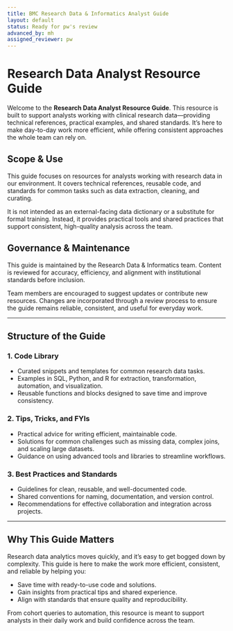 ```yaml
---
title: BMC Research Data & Informatics Analyst Guide
layout: default
status: Ready for pw's review
advanced_by: mh
assigned_reviewer: pw
---
```

# **Research Data Analyst Resource Guide**

Welcome to the **Research Data Analyst Resource Guide**. This resource is built to support analysts working with clinical research data—providing technical references, practical examples, and shared standards. It’s here to make day-to-day work more efficient, while offering consistent approaches the whole team can rely on.

## Scope & Use

This guide focuses on resources for analysts working with research data in our environment. It covers technical references, reusable code, and standards for common tasks such as data extraction, cleaning, and curating.  

It is not intended as an external-facing data dictionary or a substitute for formal training. Instead, it provides practical tools and shared practices that support consistent, high-quality analysis across the team.

## Governance & Maintenance

This guide is maintained by the Research Data & Informatics team. Content is reviewed for accuracy, efficiency, and alignment with institutional standards before inclusion.  

Team members are encouraged to suggest updates or contribute new resources. Changes are incorporated through a review process to ensure the guide remains reliable, consistent, and useful for everyday work.

---
## Structure of the Guide

### 1. Code Library
- Curated snippets and templates for common research data tasks.  
- Examples in SQL, Python, and R for extraction, transformation, automation, and visualization.  
- Reusable functions and blocks designed to save time and improve consistency.  

### 2. Tips, Tricks, and FYIs
- Practical advice for writing efficient, maintainable code.  
- Solutions for common challenges such as missing data, complex joins, and scaling large datasets.  
- Guidance on using advanced tools and libraries to streamline workflows.  

### 3. Best Practices and Standards
- Guidelines for clean, reusable, and well-documented code.  
- Shared conventions for naming, documentation, and version control.  
- Recommendations for effective collaboration and integration across projects.  


---
## Why This Guide Matters

Research data analytics moves quickly, and it’s easy to get bogged down by complexity. This guide is here to make the work more efficient, consistent, and reliable by helping you:

- Save time with ready-to-use code and solutions.  
- Gain insights from practical tips and shared experience.  
- Align with standards that ensure quality and reproducibility.  

From cohort queries to automation, this resource is meant to support analysts in their daily work and build confidence across the team.

